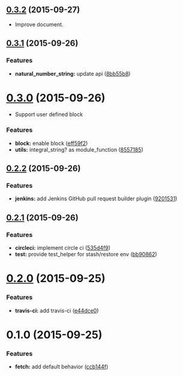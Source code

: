 <a name="0.3.2"></a>
## [0.3.2](https://github.com/packsaddle/ruby-env_pull_request/compare/v0.3.1...v0.3.2) (2015-09-27)

* Improve document.


<a name="0.3.1"></a>
## [0.3.1](https://github.com/packsaddle/ruby-env_pull_request/compare/v0.3.0...v0.3.1) (2015-09-26)


### Features

* **natural_number_string:** update api ([8bb55b8](https://github.com/packsaddle/ruby-env_pull_request/commit/8bb55b8))



<a name="0.3.0"></a>
# [0.3.0](https://github.com/packsaddle/ruby-env_pull_request/compare/v0.2.2...v0.3.0) (2015-09-26)

* Support user defined block

### Features

* **block:** enable block ([eff59f2](https://github.com/packsaddle/ruby-env_pull_request/commit/eff59f2))
* **utils:** integral_string? as module_function ([8557185](https://github.com/packsaddle/ruby-env_pull_request/commit/8557185))



<a name="0.2.2"></a>
## [0.2.2](https://github.com/packsaddle/ruby-env_pull_request/compare/v0.2.1...v0.2.2) (2015-09-26)


### Features

* **jenkins:** add Jenkins GitHub pull request builder plugin ([9201531](https://github.com/packsaddle/ruby-env_pull_request/commit/9201531))



<a name="0.2.1"></a>
## [0.2.1](https://github.com/packsaddle/ruby-env_pull_request/compare/v0.2.0...v0.2.1) (2015-09-26)


### Features

* **circleci:** implement circle ci ([535d4f9](https://github.com/packsaddle/ruby-env_pull_request/commit/535d4f9))
* **test:** provide test_helper for stash/restore env ([bb90862](https://github.com/packsaddle/ruby-env_pull_request/commit/bb90862))



<a name="0.2.0"></a>
# [0.2.0](https://github.com/packsaddle/ruby-env_pull_request/compare/v0.1.0...v0.2.0) (2015-09-25)


### Features

* **travis-ci:** add travis-ci ([e44dce0](https://github.com/packsaddle/ruby-env_pull_request/commit/e44dce0))



<a name="0.1.0"></a>
# 0.1.0 (2015-09-25)


### Features

* **fetch:** add default behavior ([ccb144f](https://github.com/packsaddle/ruby-env_pull_request/commit/ccb144f))



